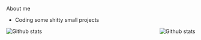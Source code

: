 About me

- Coding some shitty small projects




<img align="left" alt="Github stats" src="https://github-readme-stats.vercel.app/api?username=Lerzy&show_icons=true&theme=tokyonight" />
<img align="right" alt="Github stats" src="https://github-readme-stats.vercel.app/api/top-langs/?username=Lerzy&layout=compact&theme=tokyonight" />
